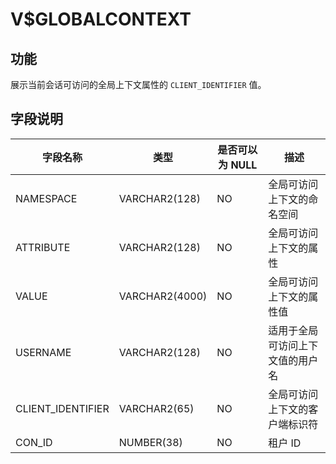 V$GLOBALCONTEXT 
====================================



功能 
-----------------------

展示当前会话可访问的全局上下文属性的 `CLIENT_IDENTIFIER` 值。

字段说明 
-------------------------



|       字段名称        |       类型       | **是否可以为 NULL** |        描述        |
|-------------------|----------------|----------------|------------------|
| NAMESPACE         | VARCHAR2(128)  | NO             | 全局可访问上下文的命名空间    |
| ATTRIBUTE         | VARCHAR2(128)  | NO             | 全局可访问上下文的属性      |
| VALUE             | VARCHAR2(4000) | NO             | 全局可访问上下文的属性值     |
| USERNAME          | VARCHAR2(128)  | NO             | 适用于全局可访问上下文值的用户名 |
| CLIENT_IDENTIFIER | VARCHAR2(65)   | NO             | 全局可访问上下文的客户端标识符  |
| CON_ID            | NUMBER(38)     | NO             | 租户 ID            |


